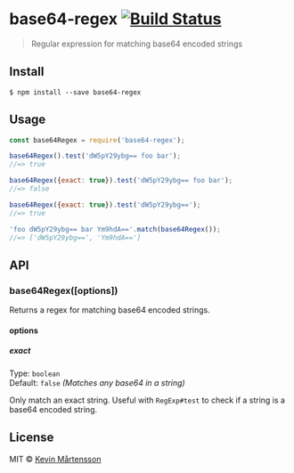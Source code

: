 # base64-regex [![Build Status](https://travis-ci.org/kevva/base64-regex.svg?branch=master)](https://travis-ci.org/kevva/base64-regex)

> Regular expression for matching base64 encoded strings


## Install

```
$ npm install --save base64-regex
```


## Usage

```js
const base64Regex = require('base64-regex');

base64Regex().test('dW5pY29ybg== foo bar');
//=> true

base64Regex({exact: true}).test('dW5pY29ybg== foo bar');
//=> false

base64Regex({exact: true}).test('dW5pY29ybg==');
//=> true

'foo dW5pY29ybg== bar Ym9hdA=='.match(base64Regex());
//=> ['dW5pY29ybg==', 'Ym9hdA==']
```


## API

### base64Regex([options])

Returns a regex for matching base64 encoded strings.

#### options

##### exact

Type: `boolean`<br>
Default: `false` *(Matches any base64 in a string)*

Only match an exact string. Useful with `RegExp#test` to check if a string is a base64 encoded string.


## License

MIT © [Kevin Mårtensson](http://kevinmartensson.com)
